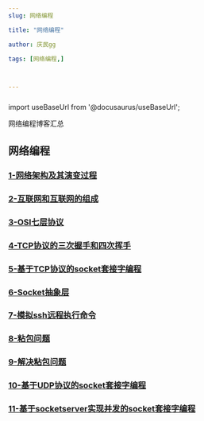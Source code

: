 ```yaml
---
slug: 网络编程

title: "网络编程" 

author: 庆民gg

tags: [网络编程,]



---
```




#####

import useBaseUrl from '@docusaurus/useBaseUrl';

网络编程博客汇总

<!-- truncate -->

## 网络编程

### [1-网络架构及其演变过程](https://7b80qm1n.cn/%E7%BD%91%E7%BB%9C%E7%BC%96%E7%A8%8B/%E7%BD%91%E7%BB%9C%E6%9E%B6%E6%9E%84%E5%8F%8A%E5%85%B6%E6%BC%94%E5%8F%98%E8%BF%87%E7%A8%8B)

###  [2-互联网和互联网的组成](https://7b80qm1n.cn/网络编程/互联网和互联网的组成)

###  [3-OSI七层协议](https://7b80qm1n.cn/网络编程/OSI七层协议)

###  [4-TCP协议的三次握手和四次挥手](https://7b80qm1n.cn/网络编程/TCP协议的三次握手和四次挥手)

###  [5-基于TCP协议的socket套接字编程](https://7b80qm1n.cn/网络编程/基于TCP协议的socke套接字编程)

###  [6-Socket抽象层](https://7b80qm1n.cn/网络编程/Socket抽象层)

###  [7-模拟ssh远程执行命令](https://7b80qm1n.cn/网络编程/模拟ssh远程执行命令)

###  [8-粘包问题](https://7b80qm1n.cn/网络编程/粘包问题)

###  [9-解决粘包问题](https://7b80qm1n.cn/网络编程/解决粘包问题)

###  [10-基于UDP协议的socket套接字编程](https://7b80qm1n.cn/网络编程/基于UDP协议的socket套接字编程)

###  [11-基于socketserver实现并发的socket套接字编程](https://7b80qm1n.cn/网络编程/基于socketserver实现并发的socket套接字编程)